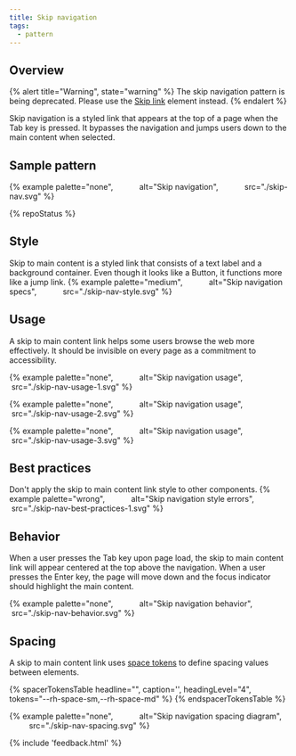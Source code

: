 ```yaml
---
title: Skip navigation
tags:
  - pattern
---
```


## Overview

  {% alert title="Warning", state="warning" %}
  The skip navigation pattern is being deprecated. Please use the <a href="../elements/skip-link/">Skip link</a> element instead.
  {% endalert %}
  
Skip navigation is a styled link that appears at the top of a page when the Tab key is pressed. It bypasses the navigation and jumps users down to the main content when selected.

## Sample pattern

{% example palette="none",
           alt="Skip navigation",
           src="./skip-nav.svg" %}

{% repoStatus %}

  ## Style

Skip to main content is a styled link that consists of a text label and a background container. Even though it looks like a Button, it functions more like a jump link.
{% example palette="medium",
           alt="Skip navigation specs",
           src="./skip-nav-style.svg" %}

## Usage

A skip to main content link helps some users browse the web more effectively. It should be invisible on every page as a commitment to accessibility.

{% example palette="none",
           alt="Skip navigation usage",
           src="./skip-nav-usage-1.svg" %}

{% example palette="none",
           alt="Skip navigation usage",
           src="./skip-nav-usage-2.svg" %}

{% example palette="none",
           alt="Skip navigation usage",
           src="./skip-nav-usage-3.svg" %}

## Best practices

Don't apply the skip to main content link style to other components.
{% example palette="wrong",
           alt="Skip navigation style errors",
           src="./skip-nav-best-practices-1.svg" %}

## Behavior

When a user presses the Tab key upon page load, the skip to main content link will appear centered at the top above the navigation. When a user presses the Enter key, the page will move down and the focus indicator should highlight the main content.

{% example palette="none",
           alt="Skip navigation behavior",
           src="./skip-nav-behavior.svg" %}

## Spacing

A skip to main content link  uses [space tokens](/tokens/space/) to define spacing 
values between elements.

{% spacerTokensTable 
  headline="",
  caption='',
  headingLevel="4",
  tokens="--rh-space-sm,--rh-space-md" %}
{% endspacerTokensTable %}

{% example palette="none",
           alt="Skip navigation spacing diagram",
           src="./skip-nav-spacing.svg" %}

{% include 'feedback.html' %}